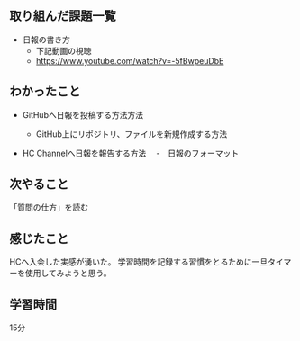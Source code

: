 ## 取り組んだ課題一覧

- 日報の書き方
  - 下記動画の視聴   
  - https://www.youtube.com/watch?v=-5fBwpeuDbE

## わかったこと

- GitHubへ日報を投稿する方法方法
  - GitHub上にリポジトリ、ファイルを新規作成する方法

- HC Channelへ日報を報告する方法
　-　日報のフォーマット 

## 次やること

「質問の仕方」を読む

## 感じたこと

HCへ入会した実感が湧いた。
学習時間を記録する習慣をとるために一旦タイマーを使用してみようと思う。

## 学習時間

15分
